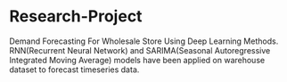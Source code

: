 # Research-Project
Demand Forecasting For Wholesale Store Using Deep Learning Methods. RNN(Recurrent Neural Network) and SARIMA(Seasonal Autoregressive Integrated Moving Average) models have been applied on warehouse dataset to forecast timeseries data.
